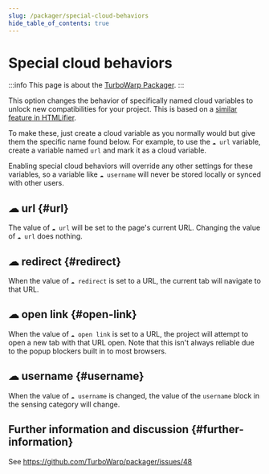 ```yaml
---
slug: /packager/special-cloud-behaviors
hide_table_of_contents: true
---
```


# Special cloud behaviors

:::info
This page is about the [TurboWarp Packager](https://turbowarp.org/).
:::

This option changes the behavior of specifically named cloud variables to unlock new compatibilities for your project. This is based on a [similar feature in HTMLifier](https://github.com/SheepTester/htmlifier/wiki/Special-cloud-behaviours).

To make these, just create a cloud variable as you normally would but give them the specific name found below. For example, to use the `☁ url` variable, create a variable named `url` and mark it as a cloud variable.

Enabling special cloud behaviors will override any other settings for these variables, so a variable like `☁ username` will never be stored locally or synced with other users.

## ☁ url {#url}

The value of `☁ url` will be set to the page's current URL. Changing the value of `☁ url` does nothing.

## ☁ redirect {#redirect}

When the value of `☁ redirect` is set to a URL, the current tab will navigate to that URL.

## ☁ open link {#open-link}

When the value of `☁ open link` is set to a URL, the project will attempt to open a new tab with that URL open. Note that this isn't always reliable due to the popup blockers built in to most browsers.

## ☁ username {#username}

When the value of `☁ username` is changed, the value of the `username` block in the sensing category will change.

## Further information and discussion {#further-information}

See https://github.com/TurboWarp/packager/issues/48

